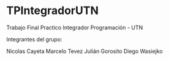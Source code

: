 # TPIntegradorUTN
Trabajo Final Practico Integrador Programación - UTN


Integrantes del grupo:

Nicolas Cayeta
Marcelo Tevez
Julián Gorosito
Diego Wasiejko
